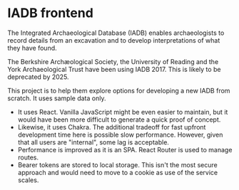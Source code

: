 # IADB frontend

The Integrated Archaeological Database (IADB) enables archaeologists to record details from an excavation and to develop interpretations of what they have found.

The Berkshire Archæological Society, the University of Reading and the York Archaeological Trust have been using IADB 2017. This is likely to be deprecated by 2025.

This project is to help them explore options for developing a new IADB from scratch. It uses sample data only.

* It uses React. Vanilla JavaScript might be even easier to maintain, but it would have been more difficult to generate a quick proof of concept.
* Likewise, it uses Chakra. The additional tradeoff for fast upfront development time here is possible slow performance. However, given that all users are "internal", some lag is acceptable.
* Performance is improved as it is an SPA. React Router is used to manage routes.
* Bearer tokens are stored to local storage. This isn't the most secure approach and would need to move to a cookie as use of the service scales.